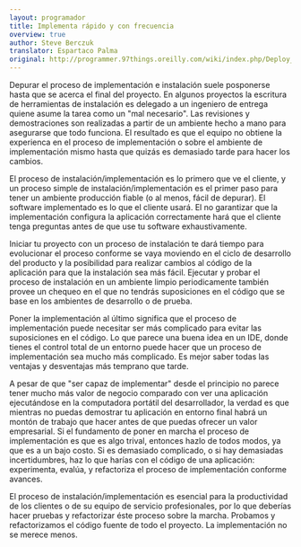 ```yaml
---
layout: programador
title: Implementa rápido y con frecuencia
overview: true
author: Steve Berczuk
translator: Espartaco Palma
original: http://programmer.97things.oreilly.com/wiki/index.php/Deploy_Early_and_Often
---
```


Depurar el proceso de implementación e instalación suele posponerse hasta que se acerca el final del proyecto. En algunos proyectos la escritura de herramientas de instalación es delegado a un ingeniero de entrega quiene asume la tarea como un "mal necesario". Las revisiones y demostraciones son realizadas a partir de un ambiente hecho a mano para asegurarse que todo funciona. El resultado es que el equipo no obtiene la experienca en el proceso de implementación o sobre el ambiente de implementación mismo hasta que quizás es demasiado tarde para hacer los cambios.

El proceso de instalación/implementación es lo primero que ve el cliente, y un proceso simple de instalación/implementación es el primer paso para tener un ambiente producción fiable (o al menos, fácil de depurar). El software implementado es lo que el cliente usará. El no garantizar que la implementación configura la aplicación correctamente hará que el cliente tenga preguntas antes de que use tu software exhaustivamente.

Iniciar tu proyecto con un proceso de instalación te dará tiempo para evolucionar el proceso conforme se vaya moviendo en el ciclo de desarrollo del producto y la posibilidad para realizar cambios al código de la aplicación para que la instalación sea más fácil. Ejecutar y probar el proceso de instalación en un ambiente limpio periodicamente también provee un chequeo en el que no tendrás suposiciones en el código que se base en los ambientes de desarrollo
o de prueba.

Poner la implementación al último significa que el proceso de implementación puede necesitar ser más complicado para evitar las suposiciones en el código. Lo que parece una buena idea en un IDE, donde tienes el control total de un entorno puede hacer que un proceso de implementación sea mucho más complicado. Es mejor saber todas las ventajas y desventajas más temprano que tarde.

A pesar de que "ser capaz de implementar" desde el principio no parece tener mucho más valor de negocio comparado con ver una aplicación ejecutándose en la computadora portátil del desarrollador, la verdad es que mientras no puedas demostrar tu aplicación en entorno final habrá un montón de trabajo que hacer antes de que puedas ofrecer un valor empresarial. Si el fundamento de poner en marcha el proceso de implementación es que es algo trival, entonces hazlo de todos modos, ya que es a un bajo costo. Si es demasiado complicado, o si hay demasiadas incertidumbres, haz lo que harías con el código de una aplicación: experimenta, evalúa, y refactoriza el proceso de implementación conforme avances.

El proceso de instalación/implementación es esencial para la productividad de los clientes o de su equipo de servicio profesionales, por lo que deberías hacer pruebas y refactorizar éste proceso sobre la marcha. Probamos y refactorizamos el código fuente de todo el proyecto. La implementación no se merece menos.

